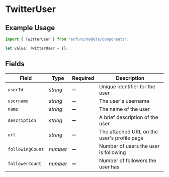 # TwitterUser

## Example Usage

```typescript
import { TwitterUser } from "exfunc/models/components";

let value: TwitterUser = {};
```

## Fields

| Field                                       | Type                                        | Required                                    | Description                                 |
| ------------------------------------------- | ------------------------------------------- | ------------------------------------------- | ------------------------------------------- |
| `userId`                                    | *string*                                    | :heavy_minus_sign:                          | Unique identifier for the user              |
| `username`                                  | *string*                                    | :heavy_minus_sign:                          | The user's username                         |
| `name`                                      | *string*                                    | :heavy_minus_sign:                          | The name of the user                        |
| `description`                               | *string*                                    | :heavy_minus_sign:                          | A brief description of the user             |
| `url`                                       | *string*                                    | :heavy_minus_sign:                          | The attached URL on the user's profile page |
| `followingCount`                            | *number*                                    | :heavy_minus_sign:                          | Number of users the user is following       |
| `followerCount`                             | *number*                                    | :heavy_minus_sign:                          | Number of followers the user has            |